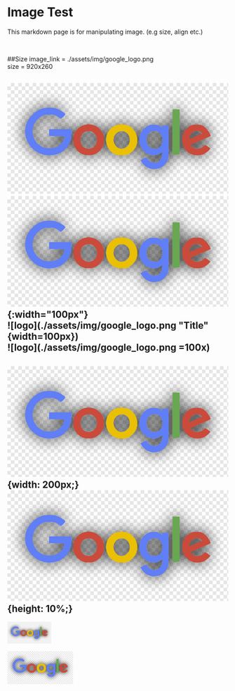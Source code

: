 # Image Test
This markdown page is for manipulating image. (e.g size, align etc.)

<br />

##Size
image_link = ./assets/img/google_logo.png  
size = 920x260  

![logo](./assets/img/google_logo.png)  
![logo](./assets/img/google_logo.png){:width="100px"}  
![logo](./assets/img/google_logo.png "Title" {width=100px})  
![logo](./assets/img/google_logo.png =100x)  
---
![Some alt](./assets/img/google_logo.png){width: 200px;}
![Some alt](./assets/img/google_logo.png){height: 10%;}
---
[<img src="./assets/img/google_logo.png" width="100"/>](./assets/img/google_logo.png)

<img src="./assets/img/google_logo.png" width="150">
